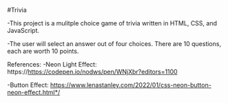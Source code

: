#Trivia

-This project is a mulitple choice game of trivia written in HTML, CSS, and JavaScript.

-The user will select an answer out of four choices. There are 10 questions, each are worth 10 points.

References:
-Neon Light Effect: https://https://codepen.io/nodws/pen/WNjXbr?editors=1100

-Button Effect: https://www.lenastanley.com/2022/01/css-neon-button-neon-effect.html*/
